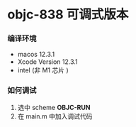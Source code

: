 # objc-838 可调式版本

### 编译环境

* macos 12.3.1
* Xcode Version 12.3.1
* intel (非 M1 芯片 )

### 如何调试

1. 选中 scheme **OBJC-RUN**
2. 在 main.m 中加入调试代码

